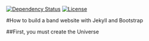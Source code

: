 ---
---
[![Dependency Status](http://img.shields.io/gemnasium/rawfunkmaharishi/rawfunkmaharishi.github.io.svg)](https://gemnasium.com/rawfunkmaharishi/rawfunkmaharishi.github.io)
[![License](http://img.shields.io/:license-mit-blue.svg)](http://rawfunkmaharishi.mit-license.org)

#How to build a band website with Jekyll and Bootstrap

##First, you must create the Universe
